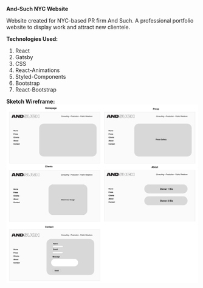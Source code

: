 **And-Such NYC Website**

Website created for NYC-based PR firm And Such. A professional portfolio website to display work and attract new clientele.

**Technologies Used:**
1. React
2. Gatsby
3. CSS
4. React-Animations
5. Styled-Components
6. Bootstrap
7. React-Bootstrap

**Sketch Wireframe:**
![wireframe](./static/images/web/andsuchsketch.jpg)
